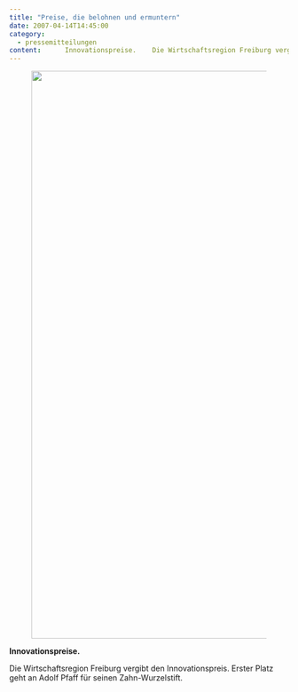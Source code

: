 ```yaml
---
title: "Preise, die belohnen und ermuntern"
date: 2007-04-14T14:45:00
category:
  - pressemitteilungen
content:      Innovationspreise.    Die Wirtschaftsregion Freiburg vergibt den Innovationspreis. Erster Platz geht an Adolf Pfaff für seinen Zahn-Wurzelstift. 
---
```


<figure class="wp-block-image size-large"><img loading="lazy" width="724" height="1024" src="/Wurzelstift_2007-724x1024.jpg" alt="" class="wp-image-736" srcset="/Wurzelstift_2007-724x1024.jpg 724w, /Wurzelstift_2007-212x300.jpg 212w, /Wurzelstift_2007-768x1086.jpg 768w, /Wurzelstift_2007-1086x1536.jpg 1086w, /Wurzelstift_2007.jpg 1448w" sizes="(max-width: 724px) 100vw, 724px" /></figure>



<p><strong>Innovationspreise.</strong></p>



<p>Die Wirtschaftsregion Freiburg vergibt den Innovationspreis. Erster Platz geht an Adolf Pfaff für seinen Zahn-Wurzelstift.</p>
